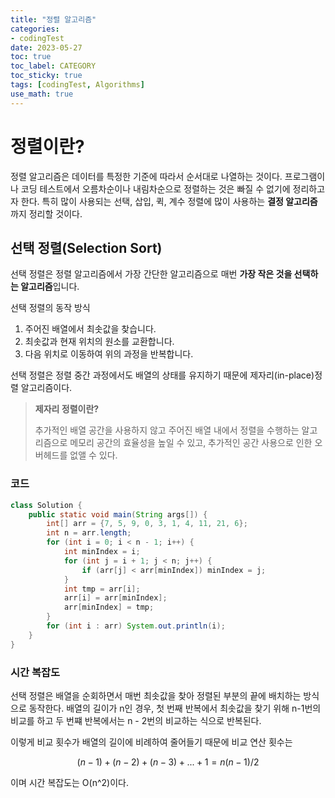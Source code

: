 ```yaml
---
title: "정렬 알고리즘"
categories:
- codingTest
date: 2023-05-27
toc: true
toc_label: CATEGORY
toc_sticky: true
tags: [codingTest, Algorithms]
use_math: true
---
```



# 정렬이란?

정렬 알고리즘은 데이터를 특정한 기준에 따라서 순서대로 나열하는 것이다. 프로그램이나 코딩 테스트에서 오름차순이나 내림차순으로 정렬하는 것은 빠질 수 없기에 정리하고자 한다. 특히 많이 사용되는 선택, 삽입, 퀵, 계수 정렬에 많이 사용하는 **결정 알고리즘**까지 정리할 것이다.

## 선택 정렬(Selection Sort)

선택 정렬은 정렬 알고리즘에서 가장 간단한 알고리즘으로 매번 **가장 작은 것을 선택하는 알고리즘**입니다.

선택 정렬의 동작 방식

1. 주어진 배열에서 최솟값을 찾습니다.
2. 최솟값과 현재 위치의 원소를 교환합니다.
3. 다음 위치로 이동하여 위의 과정을 반복합니다.

선택 정렬은 정렬 중간 과정에서도 배열의 상태를 유지하기 때문에 제자리(in-place)정렬 알고리즘이다.



> **제자리 정렬이란?**
> 
> 
> 추가적인 배열 공간을 사용하지 않고 주어진 배열 내에서 정렬을 수행하는 알고리즘으로 메모리 공간의 효율성을 높일 수 있고, 추가적인 공간 사용으로 인한 오버헤드를 없앨 수 있다.
> 

### 코드

```java
class Solution {
    public static void main(String args[]) {
        int[] arr = {7, 5, 9, 0, 3, 1, 4, 11, 21, 6};
        int n = arr.length;
        for (int i = 0; i < n - 1; i++) {
            int minIndex = i;
            for (int j = i + 1; j < n; j++) {
                if (arr[j] < arr[minIndex]) minIndex = j;
            }
            int tmp = arr[i];
            arr[i] = arr[minIndex];
            arr[minIndex] = tmp;
        }
        for (int i : arr) System.out.println(i);
    }
}
```

### 시간 복잡도

선택 정렬은 배열을 순회하면서 매번 최솟값을 찾아 정렬된 부분의 끝에 배치하는 방식으로 동작한다. 배열의 길이가 n인 경우, 첫 번째 반복에서 최솟값을 찾기 위해 n-1번의 비교를 하고 두 번쨰 반복에서는 n - 2번의 비교하는 식으로 반복된다. 

이렇게 비교 횟수가 배열의 길이에 비례하여 줄어들기 때문에 비교 연산 횟수는

$$ (n-1)+(n-2)+(n-3)+...+1 = n(n-1)/2 $$

이며 시간 복잡도는 O(n^2)이다.


